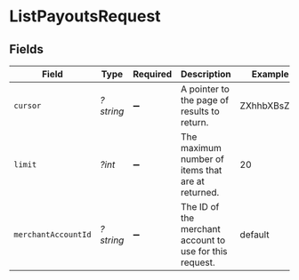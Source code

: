 # ListPayoutsRequest


## Fields

| Field                                                   | Type                                                    | Required                                                | Description                                             | Example                                                 |
| ------------------------------------------------------- | ------------------------------------------------------- | ------------------------------------------------------- | ------------------------------------------------------- | ------------------------------------------------------- |
| `cursor`                                                | *?string*                                               | :heavy_minus_sign:                                      | A pointer to the page of results to return.             | ZXhhbXBsZTE                                             |
| `limit`                                                 | *?int*                                                  | :heavy_minus_sign:                                      | The maximum number of items that are at returned.       | 20                                                      |
| `merchantAccountId`                                     | *?string*                                               | :heavy_minus_sign:                                      | The ID of the merchant account to use for this request. | default                                                 |